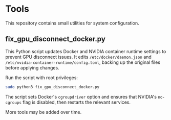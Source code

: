 # Tools

This repository contains small utilities for system configuration.

## fix_gpu_disconnect_docker.py

This Python script updates Docker and NVIDIA container runtime settings to
prevent GPU disconnect issues. It edits `/etc/docker/daemon.json` and
`/etc/nvidia-container-runtime/config.toml`, backing up the original files
before applying changes.

Run the script with root privileges:

```bash
sudo python3 fix_gpu_disconnect_docker.py
```

The script sets Docker's `cgroupdriver` option and ensures that NVIDIA's
`no-cgroups` flag is disabled, then restarts the relevant services.

More tools may be added over time.
